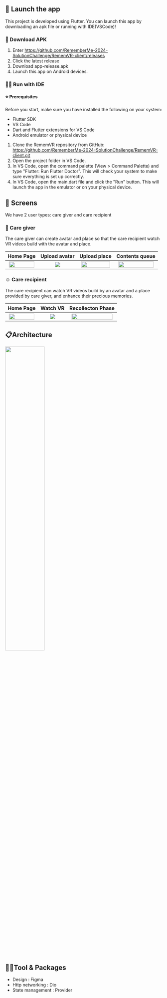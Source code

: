 
## 🚀 Launch the app

This project is developed using Flutter. You can launch this app by downloading an apk file or running with IDE(VSCode)!

### 📝 Download APK
1. Enter https://github.com/RememberMe-2024-SolutionChallenge/RememVR-client/releases
2. Click the latest release
3. Download app-release.apk
4. Launch this app on Android devices.

### 🏃‍♀️ Run with IDE

#### ⭐ Prerequisites

Before you start, make sure you have installed the following on your system:

- Flutter SDK
- VS Code
- Dart and Flutter extensions for VS Code
- Android emulator or physical device

1. Clone the RememVR repository from GitHub: https://github.com/RememberMe-2024-SolutionChallenge/RememVR-client.git
2. Open the project folder in VS Code.
3. In VS Code, open the command palette (View > Command Palette) and type "Flutter: Run Flutter Doctor". This will check your system to make sure everything is set up correctly.
4. In VS Code, open the main.dart file and click the "Run" button. This will launch the app in the emulator or on your physical device.


## 📱 Screens
We have 2 user types: care giver and care recipient
### 👐 Care giver
The care giver can create avatar and place so that the care recipient watch VR videos build with the avatar and place.

|Home Page                    |   Upload avatar             |   Upload place           |  Contents queue    |
|:-------------------------:|:-------------------------:|:-------------------------:|:-------------------------:|
<img src="https://private-user-images.githubusercontent.com/101000358/304605448-ec48dfce-c5f3-459b-9b11-45a6bf2f7b6b.png?jwt=eyJhbGciOiJIUzI1NiIsInR5cCI6IkpXVCJ9.eyJpc3MiOiJnaXRodWIuY29tIiwiYXVkIjoicmF3LmdpdGh1YnVzZXJjb250ZW50LmNvbSIsImtleSI6ImtleTUiLCJleHAiOjE3MDc4Nzg1ODgsIm5iZiI6MTcwNzg3ODI4OCwicGF0aCI6Ii8xMDEwMDAzNTgvMzA0NjA1NDQ4LWVjNDhkZmNlLWM1ZjMtNDU5Yi05YjExLTQ1YTZiZjJmN2I2Yi5wbmc_WC1BbXotQWxnb3JpdGhtPUFXUzQtSE1BQy1TSEEyNTYmWC1BbXotQ3JlZGVudGlhbD1BS0lBVkNPRFlMU0E1M1BRSzRaQSUyRjIwMjQwMjE0JTJGdXMtZWFzdC0xJTJGczMlMkZhd3M0X3JlcXVlc3QmWC1BbXotRGF0ZT0yMDI0MDIxNFQwMjM4MDhaJlgtQW16LUV4cGlyZXM9MzAwJlgtQW16LVNpZ25hdHVyZT01NmIxYTAzNTllNDYxNTZhODZjOWZkMmJmMTA1M2IwNjg4ZGE2NzMyMjhhZGVjYjVmZGJmNzE2NTYzMDllMDU1JlgtQW16LVNpZ25lZEhlYWRlcnM9aG9zdCZhY3Rvcl9pZD0wJmtleV9pZD0wJnJlcG9faWQ9MCJ9.Th42S96lf9aJm2BxYJiEKst-xvGHrgdh3znhV_mW3fU" width='95%'>|<img src="https://private-user-images.githubusercontent.com/101000358/304605437-47cf9cbe-bad6-42b2-bfaa-1c8e8fc2cfc8.png?jwt=eyJhbGciOiJIUzI1NiIsInR5cCI6IkpXVCJ9.eyJpc3MiOiJnaXRodWIuY29tIiwiYXVkIjoicmF3LmdpdGh1YnVzZXJjb250ZW50LmNvbSIsImtleSI6ImtleTUiLCJleHAiOjE3MDc4Nzg1ODgsIm5iZiI6MTcwNzg3ODI4OCwicGF0aCI6Ii8xMDEwMDAzNTgvMzA0NjA1NDM3LTQ3Y2Y5Y2JlLWJhZDYtNDJiMi1iZmFhLTFjOGU4ZmMyY2ZjOC5wbmc_WC1BbXotQWxnb3JpdGhtPUFXUzQtSE1BQy1TSEEyNTYmWC1BbXotQ3JlZGVudGlhbD1BS0lBVkNPRFlMU0E1M1BRSzRaQSUyRjIwMjQwMjE0JTJGdXMtZWFzdC0xJTJGczMlMkZhd3M0X3JlcXVlc3QmWC1BbXotRGF0ZT0yMDI0MDIxNFQwMjM4MDhaJlgtQW16LUV4cGlyZXM9MzAwJlgtQW16LVNpZ25hdHVyZT00NTA1MmQ2OTExZWYzYWRmMzhkNWUzMWVmOWE5OWYyMWIyZjVhMjNkMTI2NWVmNTI0ZWNhNWViNWY5NTBjZDY4JlgtQW16LVNpZ25lZEhlYWRlcnM9aG9zdCZhY3Rvcl9pZD0wJmtleV9pZD0wJnJlcG9faWQ9MCJ9.iXG76E0gwiRIlQ5I_eQxv-JRSXNETyYBMtoDadfzOfo">|<img src="https://private-user-images.githubusercontent.com/101000358/304605446-bc597127-5219-47b0-a8e4-58fa752c5f21.png?jwt=eyJhbGciOiJIUzI1NiIsInR5cCI6IkpXVCJ9.eyJpc3MiOiJnaXRodWIuY29tIiwiYXVkIjoicmF3LmdpdGh1YnVzZXJjb250ZW50LmNvbSIsImtleSI6ImtleTUiLCJleHAiOjE3MDc4Nzg1ODgsIm5iZiI6MTcwNzg3ODI4OCwicGF0aCI6Ii8xMDEwMDAzNTgvMzA0NjA1NDQ2LWJjNTk3MTI3LTUyMTktNDdiMC1hOGU0LTU4ZmE3NTJjNWYyMS5wbmc_WC1BbXotQWxnb3JpdGhtPUFXUzQtSE1BQy1TSEEyNTYmWC1BbXotQ3JlZGVudGlhbD1BS0lBVkNPRFlMU0E1M1BRSzRaQSUyRjIwMjQwMjE0JTJGdXMtZWFzdC0xJTJGczMlMkZhd3M0X3JlcXVlc3QmWC1BbXotRGF0ZT0yMDI0MDIxNFQwMjM4MDhaJlgtQW16LUV4cGlyZXM9MzAwJlgtQW16LVNpZ25hdHVyZT0yMDhlYjZjYjFjZDJmNDVjZTIwMzZmYmQ5MDhiNzgxMDgzNmJkNTU4MjAwYWZiYzg2NjNhYWY2YzE1ZGYxNjNmJlgtQW16LVNpZ25lZEhlYWRlcnM9aG9zdCZhY3Rvcl9pZD0wJmtleV9pZD0wJnJlcG9faWQ9MCJ9.E8zmflgdJKgKeHo08MD91ZGRsxfWWsZX3yc0yCRSitY" width='95%'>|<img src="https://private-user-images.githubusercontent.com/101000358/304605456-e632b405-fd01-4367-bde1-e3daf711c378.png?jwt=eyJhbGciOiJIUzI1NiIsInR5cCI6IkpXVCJ9.eyJpc3MiOiJnaXRodWIuY29tIiwiYXVkIjoicmF3LmdpdGh1YnVzZXJjb250ZW50LmNvbSIsImtleSI6ImtleTUiLCJleHAiOjE3MDc4Nzg1ODgsIm5iZiI6MTcwNzg3ODI4OCwicGF0aCI6Ii8xMDEwMDAzNTgvMzA0NjA1NDU2LWU2MzJiNDA1LWZkMDEtNDM2Ny1iZGUxLWUzZGFmNzExYzM3OC5wbmc_WC1BbXotQWxnb3JpdGhtPUFXUzQtSE1BQy1TSEEyNTYmWC1BbXotQ3JlZGVudGlhbD1BS0lBVkNPRFlMU0E1M1BRSzRaQSUyRjIwMjQwMjE0JTJGdXMtZWFzdC0xJTJGczMlMkZhd3M0X3JlcXVlc3QmWC1BbXotRGF0ZT0yMDI0MDIxNFQwMjM4MDhaJlgtQW16LUV4cGlyZXM9MzAwJlgtQW16LVNpZ25hdHVyZT1mZTU2OWQxMmUwNDI5Mzk2ODk5NTYwNWMwNjMyOWE4YzkyMGQxOGNlNWNhNTQwOTRmM2I2MzJkYmM5NjE1YzdhJlgtQW16LVNpZ25lZEhlYWRlcnM9aG9zdCZhY3Rvcl9pZD0wJmtleV9pZD0wJnJlcG9faWQ9MCJ9.8Z-wAHCTQgPKELRzIS2R9GWinXNl0oX3XKNXzYK6Gso" width='95%'>

### :relaxed: Care recipient
The care recipient can watch VR videos build by an avatar and a place provided by care giver, and enhance their precious memories.

|Home Page                    |   Watch VR             |     Recollecton Phase   | 
|:-------------------------:|:-------------------------:|:-------------------------:|
<img src="https://private-user-images.githubusercontent.com/101000358/304605449-15b19c19-f5ba-4535-b05d-a2184308c046.png?jwt=eyJhbGciOiJIUzI1NiIsInR5cCI6IkpXVCJ9.eyJpc3MiOiJnaXRodWIuY29tIiwiYXVkIjoicmF3LmdpdGh1YnVzZXJjb250ZW50LmNvbSIsImtleSI6ImtleTUiLCJleHAiOjE3MDc4Nzg1ODgsIm5iZiI6MTcwNzg3ODI4OCwicGF0aCI6Ii8xMDEwMDAzNTgvMzA0NjA1NDQ5LTE1YjE5YzE5LWY1YmEtNDUzNS1iMDVkLWEyMTg0MzA4YzA0Ni5wbmc_WC1BbXotQWxnb3JpdGhtPUFXUzQtSE1BQy1TSEEyNTYmWC1BbXotQ3JlZGVudGlhbD1BS0lBVkNPRFlMU0E1M1BRSzRaQSUyRjIwMjQwMjE0JTJGdXMtZWFzdC0xJTJGczMlMkZhd3M0X3JlcXVlc3QmWC1BbXotRGF0ZT0yMDI0MDIxNFQwMjM4MDhaJlgtQW16LUV4cGlyZXM9MzAwJlgtQW16LVNpZ25hdHVyZT1kNjc0OGNhMmVlY2I1ZWRjZTcyMTU5NmQzNmQ0ZTUyMTZiYWY0ZDRhNDk2ZDFmYzFjODgyYzljMzU5ZGE5NTY0JlgtQW16LVNpZ25lZEhlYWRlcnM9aG9zdCZhY3Rvcl9pZD0wJmtleV9pZD0wJnJlcG9faWQ9MCJ9.jOReFwP8TrL76jqQzrCaYUHx0otX0vAe6dWX9A4X1kI" width='95%'>|<img src="https://private-user-images.githubusercontent.com/101000358/304605468-74a2438d-20c1-4762-a410-d789409a32db.png?jwt=eyJhbGciOiJIUzI1NiIsInR5cCI6IkpXVCJ9.eyJpc3MiOiJnaXRodWIuY29tIiwiYXVkIjoicmF3LmdpdGh1YnVzZXJjb250ZW50LmNvbSIsImtleSI6ImtleTUiLCJleHAiOjE3MDc4Nzg1ODgsIm5iZiI6MTcwNzg3ODI4OCwicGF0aCI6Ii8xMDEwMDAzNTgvMzA0NjA1NDY4LTc0YTI0MzhkLTIwYzEtNDc2Mi1hNDEwLWQ3ODk0MDlhMzJkYi5wbmc_WC1BbXotQWxnb3JpdGhtPUFXUzQtSE1BQy1TSEEyNTYmWC1BbXotQ3JlZGVudGlhbD1BS0lBVkNPRFlMU0E1M1BRSzRaQSUyRjIwMjQwMjE0JTJGdXMtZWFzdC0xJTJGczMlMkZhd3M0X3JlcXVlc3QmWC1BbXotRGF0ZT0yMDI0MDIxNFQwMjM4MDhaJlgtQW16LUV4cGlyZXM9MzAwJlgtQW16LVNpZ25hdHVyZT03NzZkN2U0YjYwYjE5YjcyOGUwZDQ4NjQzNmQwZjljZWI1YjU4MDU0NmRiZGUzNjU5YjA2NzA4ZjBhODBmMjA1JlgtQW16LVNpZ25lZEhlYWRlcnM9aG9zdCZhY3Rvcl9pZD0wJmtleV9pZD0wJnJlcG9faWQ9MCJ9.RBDDjtGlxO0P2_ka2Nh4NRFvnywuhnjKd-76jiUwfdQ">|<img src="https://private-user-images.githubusercontent.com/101000358/304605467-70d5665c-26ef-49f9-8aee-28bc7c53dc84.png?jwt=eyJhbGciOiJIUzI1NiIsInR5cCI6IkpXVCJ9.eyJpc3MiOiJnaXRodWIuY29tIiwiYXVkIjoicmF3LmdpdGh1YnVzZXJjb250ZW50LmNvbSIsImtleSI6ImtleTUiLCJleHAiOjE3MDc4Nzg1ODgsIm5iZiI6MTcwNzg3ODI4OCwicGF0aCI6Ii8xMDEwMDAzNTgvMzA0NjA1NDY3LTcwZDU2NjVjLTI2ZWYtNDlmOS04YWVlLTI4YmM3YzUzZGM4NC5wbmc_WC1BbXotQWxnb3JpdGhtPUFXUzQtSE1BQy1TSEEyNTYmWC1BbXotQ3JlZGVudGlhbD1BS0lBVkNPRFlMU0E1M1BRSzRaQSUyRjIwMjQwMjE0JTJGdXMtZWFzdC0xJTJGczMlMkZhd3M0X3JlcXVlc3QmWC1BbXotRGF0ZT0yMDI0MDIxNFQwMjM4MDhaJlgtQW16LUV4cGlyZXM9MzAwJlgtQW16LVNpZ25hdHVyZT0zNDQ2NjRiMWJkNDMxOThjNTVlY2FlYTRkMDRlYTM0MDI5M2YyNWIwNmIzYzgzMmM3YWQzMjkzMjBiNWMxNTllJlgtQW16LVNpZ25lZEhlYWRlcnM9aG9zdCZhY3Rvcl9pZD0wJmtleV9pZD0wJnJlcG9faWQ9MCJ9.hzAvl8MLKnvMV3GWHUxuDKyHdJYzS1RL525wLiAJAoA" width='95%'>


## 📋Architecture
<img src="https://github.com/RememberMe-2024-SolutionChallenge/RememVR-client/assets/101000358/5fc52680-0759-47b9-9a0a-b46761ea27cc" width='50%'>

## 👩‍💻Tool & Packages
- Design : Figma
- Http networking : Dio
- State management : Provider


